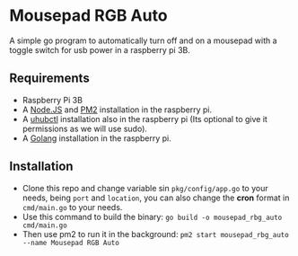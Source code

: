 # Mousepad RGB Auto

A simple go program to automatically turn off and on a mousepad with a toggle switch for usb power in a raspberry pi 3B.

## Requirements

-   Raspberry Pi 3B
-   A [Node.JS](https://nodejs.org/en/) and [PM2](https://pm2.keymetrics.io/) installation in the raspberry pi.
-   A [uhubctl](https://github.com/mvp/uhubctl) installation also in the raspberry pi (Its optional to give it permissions as we will use sudo).
-   A [Golang](https://golang.org/doc/install) installation in the raspberry pi.

## Installation

-   Clone this repo and change variable sin `pkg/config/app.go` to your needs, being `port` and `location`, you can also change the **cron** format in `cmd/main.go` to your needs.
-   Use this command to build the binary: `go build -o mousepad_rbg_auto cmd/main.go`
-   Then use pm2 to run it in the background: `pm2 start mousepad_rbg_auto --name Mousepad RGB Auto`
